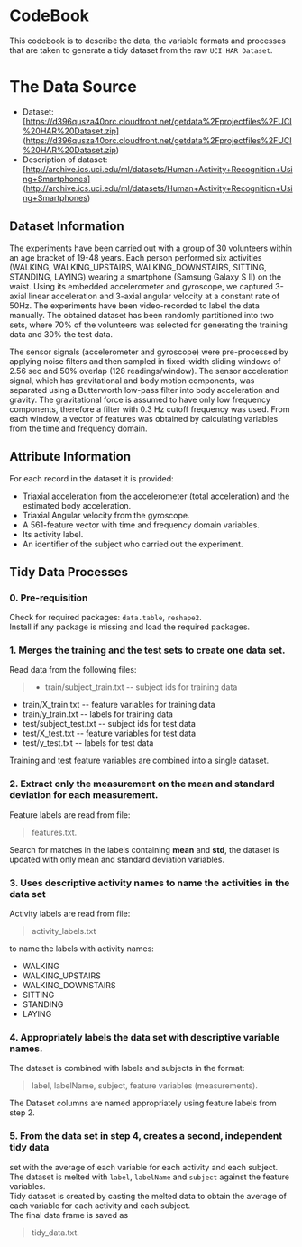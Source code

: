 # CodeBook
This codebook is to describe the data, the variable formats and processes 
that are taken to generate a tidy dataset from the raw ```UCI HAR Dataset```.

# The Data Source

* Dataset: [https://d396qusza40orc.cloudfront.net/getdata%2Fprojectfiles%2FUCI%20HAR%20Dataset.zip]
  (https://d396qusza40orc.cloudfront.net/getdata%2Fprojectfiles%2FUCI%20HAR%20Dataset.zip)
* Description of dataset: [http://archive.ics.uci.edu/ml/datasets/Human+Activity+Recognition+Using+Smartphones]
  (http://archive.ics.uci.edu/ml/datasets/Human+Activity+Recognition+Using+Smartphones)
  
## Dataset Information
The experiments have been carried out with a group of 30 volunteers within an 
age bracket of 19-48 years. Each person performed six activities 
(WALKING, WALKING_UPSTAIRS, WALKING_DOWNSTAIRS, SITTING, STANDING, LAYING) 
wearing a smartphone (Samsung Galaxy S II) on the waist. Using its embedded 
accelerometer and gyroscope, we captured 3-axial linear acceleration and 
3-axial angular velocity at a constant rate of 50Hz. The experiments have been 
video-recorded to label the data manually. The obtained dataset has been 
randomly partitioned into two sets, where 70% of the volunteers was selected 
for generating the training data and 30% the test data.

The sensor signals (accelerometer and gyroscope) were pre-processed by 
applying noise filters and then sampled in fixed-width sliding windows of 
2.56 sec and 50% overlap (128 readings/window). The sensor acceleration signal, 
which has gravitational and body motion components, was separated using a 
Butterworth low-pass filter into body acceleration and gravity. The 
gravitational force is assumed to have only low frequency components, 
therefore a filter with 0.3 Hz cutoff frequency was used. From each window, 
a vector of features was obtained by calculating variables from the time and 
frequency domain.

## Attribute Information
For each record in the dataset it is provided:

* Triaxial acceleration from the accelerometer (total acceleration) and 
  the estimated body acceleration.
* Triaxial Angular velocity from the gyroscope.
* A 561-feature vector with time and frequency domain variables.
* Its activity label.
* An identifier of the subject who carried out the experiment.

## Tidy Data Processes
### 0. Pre-requisition
Check for required packages: ```data.table```, ```reshape2```.  
Install if any package is missing and load the required packages.

### 1. Merges the training and the test sets to create one data set.
Read data from the following files:

>* train/subject_train.txt -- subject ids for training data
 * train/X_train.txt -- feature variables for training data
 * train/y_train.txt -- labels for training data
 * test/subject_test.txt -- subject ids for test data
 * test/X_test.txt -- feature variables for test data
 * test/y_test.txt -- labels for test data

Training and test feature variables are combined into a single dataset.

### 2. Extract only the measurement on the mean and standard deviation for each measurement.
Feature labels are read from file:
> features.txt.

Search for matches in the labels containing **mean** and **std**,
the dataset is updated with only mean and standard deviation variables.

### 3. Uses descriptive activity names to name the activities in the data set
Activity labels are read from file:
> activity_labels.txt

to name the labels with activity names: 
* WALKING
* WALKING_UPSTAIRS
* WALKING_DOWNSTAIRS
* SITTING
* STANDING
* LAYING
       
### 4. Appropriately labels the data set with descriptive variable names. 
The dataset is combined with labels and subjects in the format:
> label, labelName, subject, feature variables (measurements).

The Dataset columns are named appropriately using feature labels from step 2.

### 5. From the data set in step 4, creates a second, independent tidy data 
set with the average of each variable for each activity and each subject.
The dataset is melted with ```label```, ```labelName``` and ```subject```
against the feature variables.  
Tidy dataset is created by casting the melted data to obtain the average of 
each variable for each activity and each subject.  
The final data frame is saved as 
> tidy_data.txt.
